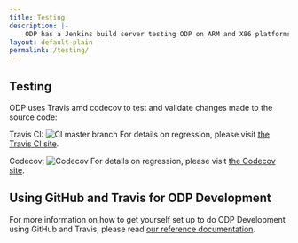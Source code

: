 ```yaml
---
title: Testing
description: |-
    ODP has a Jenkins build server testing ODP on ARM and X86 platforms, and reflecting the different ODP implementations supported by LNG. The build service performs various build, static analysis, cross compile and execution tests summarized below.
layout: default-plain
permalink: /testing/
---
```

## Testing

ODP uses Travis amd codecov to test and validate changes made to the source code:

Travis CI: ![CI master branch](https://travis-ci.org/Linaro/odp.svg?branch=master)
For details on regression, please visit [the Travis CI site](https://travis-ci.org/Linaro/odp).

Codecov: ![Codecov](https://codecov.io/gh/Linaro/odp/branch/master/graph/badge.svg)
For details on regression, please visit [the Codecov site](https://codecov.io/gh/Linaro/odp).

## Using GitHub and Travis for ODP Development

For more information on how to get yourself set up to do ODP Development using GitHub and Travis, please read [our reference documentation](https://github.com/Linaro/odp/wiki/Using-GitHub-and-Travis-for-ODP-Development).
